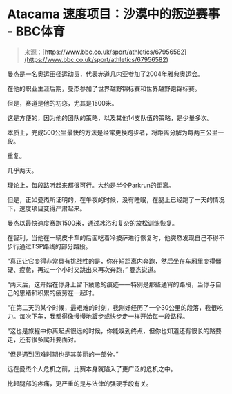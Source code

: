 <!--yml

category: 未分类

date: 2024-05-27 14:38:37

-->

# Atacama 速度项目：沙漠中的叛逆赛事 - BBC体育

> 来源：[https://www.bbc.co.uk/sport/athletics/67956582](https://www.bbc.co.uk/sport/athletics/67956582)

曼杰是一名奥运田径运动员，代表赤道几内亚参加了2004年雅典奥运会。

在他的职业生涯后期，曼杰参加了世界越野锦标赛和世界越野跑锦标赛。

但是，赛道是他的初恋，尤其是1500米。

这是方便的，因为他的团队的策略，以及其他14支队伍的策略，是少量多次。

本质上，完成500公里最快的方法是经常更换跑步者，将距离分解为每两三公里一段。

重复。

几乎两天。

理论上，每段路听起来都很可行。大约是半个Parkrun的距离。

但是，正如曼杰所证明的，在午夜的时候，没有睡眠，在腿上已经跑了一天的情况下，速度项目变得严肃起来。

曼杰以最快速度赛跑1500米，通过冰浴和复杂的放松训练恢复。

在智利，当他在一辆皮卡车的后面吃着冷披萨进行恢复时，他突然发现自己不得不步行通过TSP路线的部分路段。

“真正让它变得非常具有挑战性的是，你在短距离内奔跑，然后坐在车厢里变得僵硬、疲惫，再过一个小时又跳出来再次奔跑，” 曼杰说道。

“两天后，这开始在你身上留下疲惫的痕迹——特别是那些通宵的路段，当你与自己的思绪和积累的疲劳在一起时。

"在第二天的某个时候，最艰难的时刻，我刚好经历了一个30公里的段落，我很吃力。每次下车，我都得像慢慢地踱步或快步走一样开始每一段路程。

“这也是旅程中你离起点很远的时候，你能嗅到终点，但你也知道还有很长的路要走，还有很多爬升要面对。

“但是遇到困难时期也是其美丽的一部分。”

远在曼杰个人危机之前，比赛本身就陷入了更广泛的危机之中。

比起腿部的疼痛，更严重的是与法律的强硬手段有关。
